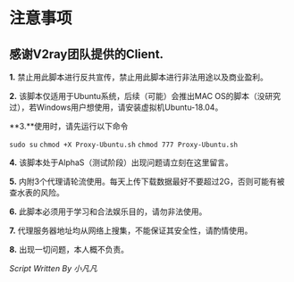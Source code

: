 # 注意事项
## 感谢V2ray团队提供的Client.

**1.** 禁止用此脚本进行反共宣传，禁止用此脚本进行非法用途以及商业盈利。

**2.** 该脚本仅适用于Ubuntu系统，后续（可能）会推出MAC OS的脚本（没研究过），若Windows用户想使用，请安装虚拟机Ubuntu-18.04。

**3.**使用时，请先运行以下命令

``sudo su``
``chmod +X Proxy-Ubuntu.sh``
``chmod 777 Proxy-Ubuntu.sh``

**4.** 该脚本处于AlphaS（测试阶段）出现问题请立刻在这里留言。

**5.** 内附3个代理请轮流使用。每天上传下载数据最好不要超过2G，否则可能有被查水表的风险。

**6.** 此脚本必须用于学习和合法娱乐目的，请勿非法使用。

**7.** 代理服务器地址均从网络上搜集，不能保证其安全性，请酌情使用。

**8.** 出现一切问题，本人概不负责。

*Script Written By 小凡凡*


